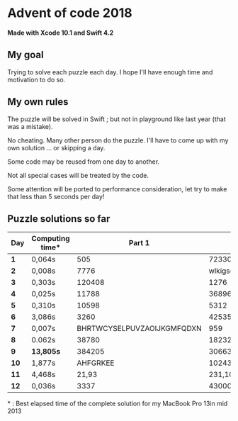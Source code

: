# Advent of code 2018
**Made with Xcode 10.1 and Swift 4.2**

## My goal
Trying to solve each puzzle each day. I hope I'll have enough time and motivation to do so.

## My own rules

The puzzle will be solved in Swift ; but not in playground like last year (that was a mistake).

No cheating. Many other person do the puzzle. I'll have to come up with my own solution ... or skipping a day.

Some code may be reused from one day to another.

Not all special cases will be treated by the code.

Some attention will be ported to performance consideration, let try to make that less than 5 seconds per day!

## Puzzle solutions so far

| Day    | Computing time* | Part 1   | Part 2     |
|--------|-----------------|----------|------------|
| **1**  | 0,064s          | 505      | 72330      |
| **2**  | 0,008s          | 7776     | wlkigsqyfecjqqmnxaktdrhbz |
| **3**  | 0,303s          | 120408   | 1276       |
| **4**  | 0,025s          | 11788    | 36896      |
| **5**  | 0,310s          | 10598    | 5312       |
| **6**  | 3,086s          | 3260     | 42535      |
| **7**  | 0,007s          | BHRTWCYSELPUVZAOIJKGMFQDXN | 959 |
| **8**  | 0.062s          | 38780    | 18232      |
| **9**  | **13,805s**     | 384205   | 3066307353 |
| **10** | 1,877s          | AHFGRKEE | 10243      |
| **11** | 4,468s          | 21,93    | 231,108,14 |
| **12** | 0,036s          | 3337     | 4300000000349 |

\* : Best elapsed time of the complete solution for my MacBook Pro 13in mid 2013
